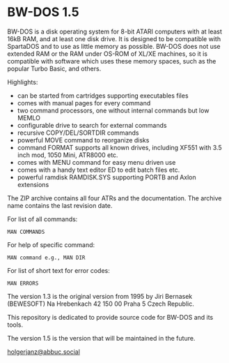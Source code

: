 # BW-DOS 1.5

BW-DOS is a disk operating system for 8-bit ATARI computers with at
least 16kB RAM, and at least one disk drive. It is designed to be
compatible with SpartaDOS and to use as little memory as possible.
BW-DOS does not use extended RAM or the RAM under OS-ROM of XL/XE
machines, so it is compatible with software which uses these memory
spaces, such as the popular Turbo Basic, and others.

Highlights:
- can be started from cartridges supporting executables files
- comes with manual pages for every command
- two command processors, one without internal commands but low MEMLO
- configurable drive to search for external commands
- recursive COPY/DEL/SORTDIR commands
- powerful MOVE command to reorganize disks
- command FORMAT supports all known drives, including XF551 with 3.5 inch mod, 1050 Mini, ATR8000 etc.
- comes with MENU command for easy menu driven use
- comes with a handy text editor ED to edit batch files etc.
- powerful ramdisk RAMDISK.SYS supporting PORTB and Axlon extensions

The ZIP archive contains all four ATRs and the documentation. The archive name
contains the last revision date.

For list of all commands:

    MAN COMMANDS

For help of specific command:

    MAN command e.g., MAN DIR

For list of short text for error codes:

    MAN ERRORS

The version 1.3 is the original version from 1995 by Jiri Bernasek
(BEWESOFT) Na Hrebenkach 42 150 00 Praha 5 Czech Republic.

This repository is dedicated to provide source code for BW-DOS and its tools.

The version 1.5 is the version that will be maintained in the future.

holgerjanz@abbuc.social
